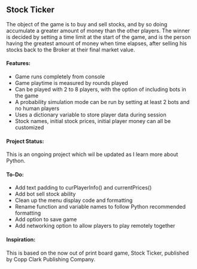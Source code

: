 ## Stock Ticker

The object of the game is to buy and sell stocks, and by so doing accumulate a greater amount of money than the other players. The winner is decided by setting a time limit at the start of the game, and is the person having the greatest amount of money when time elapses, after selling his stocks back to the Broker at their final market value.

#### Features:

* Game runs completely from console
* Game playtime is measured by rounds played
* Can be played with 2 to 8 players, with the option of including bots in the game
* A probability simulation mode can be run by setting at least 2 bots and no human players
* Uses a dictionary variable to store player data during session
* Stock names, initial stock prices, initial player money can all be customized

#### Project Status:

This is an ongoing project which wil be updated as I learn more about Python.

#### To-Do:

* Add text padding to curPlayerInfo() and currentPrices()
* Add bot sell stock ability
* Clean up the menu display code and formatting
* Rename function and variable names to follow Python recommended formatting
* Add option to save game
* Add networking option to allow players to play remotely together 

#### Inspiration:

This is based on the now out of print board game, Stock Ticker, published by Copp Clark Publishing Company.